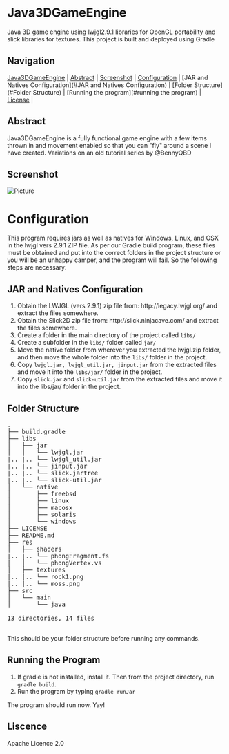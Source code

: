 Java3DGameEngine
================

Java 3D game engine using lwjgl2.9.1 libraries for OpenGL portability and slick libraries for textures. This project is built and deployed using Gradle

Navigation
-----------
[Java3DGameEngine](#java3dgameengine) |
[Abstract](#abstract) |
[Screenshot](#screenshot) |
[Configuration](#configuration) |
[JAR and Natives Configuration](#JAR and Natives Configuration) |
[Folder Structure](#Folder Structure) |
[Running the program](#running the program) |
[License](#license) |


Abstract
-------
Java3DGameEngine is a fully functional game engine with a few items thrown in and movement enabled so that you can "fly" around a scene I have created. Variations on an old tutorial series by @BennyQBD

Screenshot
----------
![Picture](http://rabbitfighter.net/wp-content/uploads/2014/12/Java3DGameEngine.png)


Configuration
==============================
This program requires jars as well as natives for Windows, Linux, and OSX in the lwjgl vers 2.9.1 ZIP file. As per our Gradle build program, these files must be obtained and put into the correct folders in the project structure or you will be an unhappy camper, and the program will fail. So the following steps are necessary:

JAR and Natives Configuration
-----------------------------
<ol>
<li>Obtain the LWJGL (vers 2.9.1) zip file from: http://legacy.lwjgl.org/ and extract the files somewhere.</li>
<li>Obtain the Slick2D zip file from: http://slick.ninjacave.com/ and extract the files somewhere.</li>
<li>Create a folder in the main directory of the project called <code>libs/</code></li>
<li>Create a subfolder in the <code>libs/</code> folder called <code>jar/</code></li>
<li>Move the native folder from wherever you extracted the lwjgl.zip folder, and then move the whole folder into the <code>libs/</code> folder in the project.</li>
<li>Copy <code>lwjgl.jar, lwjgl_util.jar, jinput.jar</code> from the extracted files and move it into the <code>libs/jar/</code> folder in the project.</li>
<li>Copy <code>slick.jar</code> and <code>slick-util.jar</code> from the extracted files and move it into the libs/jar/</code> folder in the project.</li>
</ol>

Folder Structure
----------------
<pre>
.
├── build.gradle
├── libs
│   ├── jar
│   │   └── lwjgl.jar
|.. |.. └── lwjgl_util.jar
|.. |.. └── jinput.jar
|.. |.. └── slick.jartree
|.. |.. └── slick-util.jar
│   └── native
│       ├── freebsd
│       ├── linux
│       ├── macosx
│       ├── solaris
│       └── windows
├── LICENSE
├── README.md
├── res
│   ├── shaders
|.. |.. └── phongFragment.fs
|   │   └── phongVertex.vs
│   ├── textures
|.. |.. └── rock1.png
|.. |.. └── moss.png
├── src
│   └── main
│       └── java

13 directories, 14 files

</pre>

This should be your folder structure before running any commands.

Running the Program
-------------------
<ol>
<li>If gradle is not installed, install it. Then from the project directory, run <code>gradle build</code>.</li>
<li>Run the program by typing <code>gradle runJar</code></li>
</ol>

The program should run now. Yay!

Liscence
---------
Apache Licence 2.0







